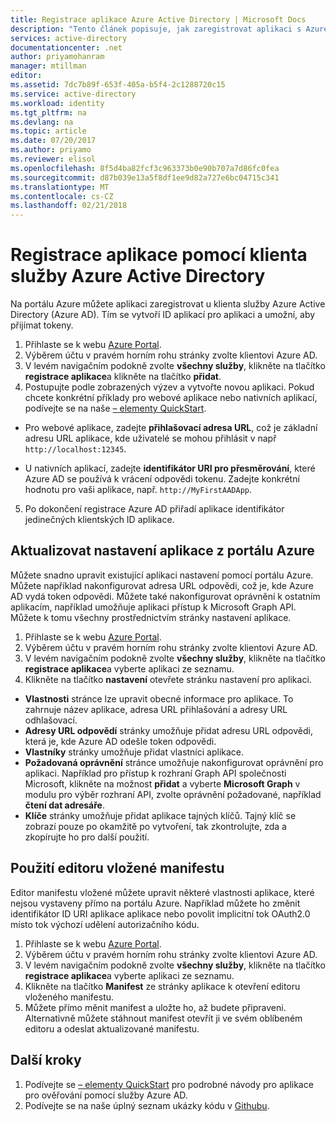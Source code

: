 ```yaml
---
title: Registrace aplikace Azure Active Directory | Microsoft Docs
description: "Tento článek popisuje, jak zaregistrovat aplikaci s Azure Active Directory pomocí portálu Azure"
services: active-directory
documentationcenter: .net
author: priyamohanram
manager: mtillman
editor: 
ms.assetid: 7dc7b89f-653f-405a-b5f4-2c1288720c15
ms.service: active-directory
ms.workload: identity
ms.tgt_pltfrm: na
ms.devlang: na
ms.topic: article
ms.date: 07/20/2017
ms.author: priyamo
ms.reviewer: elisol
ms.openlocfilehash: 8f5d4ba82fcf3c963373b0e90b707a7d86fc0fea
ms.sourcegitcommit: d87b039e13a5f8df1ee9d82a727e6bc04715c341
ms.translationtype: MT
ms.contentlocale: cs-CZ
ms.lasthandoff: 02/21/2018
---
```

# <a name="register-your-application-with-your-azure-active-directory-tenant"></a>Registrace aplikace pomocí klienta služby Azure Active Directory

Na portálu Azure můžete aplikaci zaregistrovat u klienta služby Azure Active Directory (Azure AD). Tím se vytvoří ID aplikací pro aplikaci a umožní, aby přijímat tokeny.

1. Přihlaste se k webu [Azure Portal](https://portal.azure.com).
2. Výběrem účtu v pravém horním rohu stránky zvolte klientovi Azure AD.
3. V levém navigačním podokně zvolte **všechny služby**, klikněte na tlačítko **registrace aplikace**a klikněte na tlačítko **přidat**.
4. Postupujte podle zobrazených výzev a vytvořte novou aplikaci. Pokud chcete konkrétní příklady pro webové aplikace nebo nativních aplikací, podívejte se na naše [– elementy QuickStart](active-directory-developers-guide.md).
  * Pro webové aplikace, zadejte **přihlašovací adresa URL**, což je základní adresu URL aplikace, kde uživatelé se mohou přihlásit v např `http://localhost:12345`.
<!--TODO: add once App ID URI is configurable: The **App ID URI** is a unique identifier for your application. The convention is to use `https://<tenant-domain>/<app-name>`, e.g. `https://contoso.onmicrosoft.com/my-first-aad-app`-->
  * U nativních aplikací, zadejte **identifikátor URI pro přesměrování**, které Azure AD se používá k vrácení odpovědi tokenu. Zadejte konkrétní hodnotu pro vaši aplikace, např. `http://MyFirstAADApp`.
5. Po dokončení registrace Azure AD přiřadí aplikace identifikátor jedinečných klientských ID aplikace.

## <a name="update-application-settings-from-the-azure-portal"></a>Aktualizovat nastavení aplikace z portálu Azure

Můžete snadno upravit existující aplikaci nastavení pomocí portálu Azure. Můžete například nakonfigurovat adresa URL odpovědi, což je, kde Azure AD vydá token odpovědi. Můžete také nakonfigurovat oprávnění k ostatním aplikacím, například umožňuje aplikaci přístup k Microsoft Graph API. Můžete k tomu všechny prostřednictvím stránky nastavení aplikace.

1. Přihlaste se k webu [Azure Portal](https://portal.azure.com).
2. Výběrem účtu v pravém horním rohu stránky zvolte klientovi Azure AD.
3. V levém navigačním podokně zvolte **všechny služby**, klikněte na tlačítko **registrace aplikace**a vyberte aplikaci ze seznamu.
4. Klikněte na tlačítko **nastavení** otevřete stránku nastavení pro aplikaci.
  * **Vlastnosti** stránce lze upravit obecné informace pro aplikace. To zahrnuje název aplikace, adresa URL přihlašování a adresy URL odhlašovací.
  * **Adresy URL odpovědí** stránky umožňuje přidat adresu URL odpovědi, která je, kde Azure AD odešle token odpovědi.
  * **Vlastníky** stránky umožňuje přidat vlastníci aplikace.
  * **Požadovaná oprávnění** stránce umožňuje nakonfigurovat oprávnění pro aplikaci. Například pro přístup k rozhraní Graph API společnosti Microsoft, klikněte na možnost **přidat** a vyberte **Microsoft Graph** v modulu pro výběr rozhraní API, zvolte oprávnění požadované, například **čtení dat adresáře**.
  * **Klíče** stránky umožňuje přidat aplikace tajných klíčů. Tajný klíč se zobrazí pouze po okamžitě po vytvoření, tak zkontrolujte, zda a zkopírujte ho pro další použití.

## <a name="use-the-inline-manifest-editor"></a>Použití editoru vložené manifestu

Editor manifestu vložené můžete upravit některé vlastnosti aplikace, které nejsou vystaveny přímo na portálu Azure. Například můžete ho změnit identifikátor ID URI aplikace aplikace nebo povolit implicitní tok OAuth2.0 místo tok výchozí udělení autorizačního kódu.

1. Přihlaste se k webu [Azure Portal](https://portal.azure.com).
2. Výběrem účtu v pravém horním rohu stránky zvolte klientovi Azure AD.
3. V levém navigačním podokně zvolte **všechny služby**, klikněte na tlačítko **registrace aplikace**a vyberte aplikaci ze seznamu.
4. Klikněte na tlačítko **Manifest** ze stránky aplikace k otevření editoru vloženého manifestu.
5. Můžete přímo měnit manifest a uložte ho, až budete připraveni. Alternativně můžete stáhnout manifest otevřít ji ve svém oblíbeném editoru a odeslat aktualizované manifestu.

## <a name="next-steps"></a>Další kroky

1. Podívejte se [– elementy QuickStart](active-directory-developers-guide.md) pro podrobné návody pro aplikace pro ověřování pomocí služby Azure AD.
2. Podívejte se na naše úplný seznam ukázky kódu v [Githubu](https://github.com/azure-samples).
